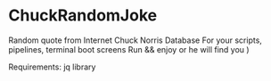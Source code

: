 # ChuckRandomJoke
Random quote from Internet Chuck Norris Database
For your scripts, pipelines, terminal boot screens
Run && enjoy or he will find you )

Requirements: jq library 
